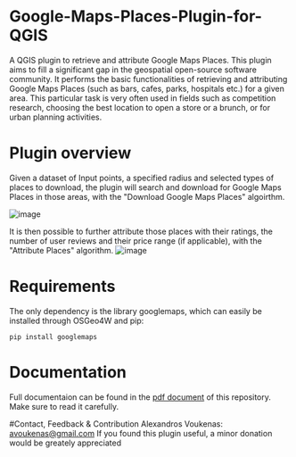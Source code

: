 # Google-Maps-Places-Plugin-for-QGIS
A QGIS plugin to retrieve and attribute Google Maps Places. This plugin aims to fill a significant gap in the geospatial open-source software community. It performs the basic functionalities of retrieving and attributing Google Maps Places (such as bars, cafes, parks, hospitals etc.) for a given area. This particular task is very often used in fields such as competition research, choosing the best location to open a store or a brunch, or for urban planning activities.   

# Plugin overview
Given a dataset of Input points, a specified radius and selected types of places to download, the plugin will search and download for Google Maps Places in those areas, with the "Download Google Maps Places" algoirthm.

![image](https://github.com/kowalski93/Google-Maps-Places-Plugin-for-QGIS/assets/39091833/210b5075-448a-4a76-81a0-0573e5fdd3fe)

It is then possible to further attribute those places with their ratings, the number of user reviews and their price range (if applicable), with the "Attribute Places" algorithm.
![image](https://github.com/kowalski93/Google-Maps-Places-Plugin-for-QGIS/assets/39091833/2b2b5475-0a87-449d-a7df-f17d98a4be4a)

# Requirements
The only dependency is the library googlemaps, which can easily be installed through OSGeo4W and pip:
```
pip install googlemaps
```
# Documentation
Full documentaion can be found in the [pdf document](https://github.com/kowalski93/Google-Maps-Places-Plugin-for-QGIS/blob/main/Google%20Maps%20Places%20Plugin%20%20for%20QGIS.pdf) of this repository. Make sure to read it carefully. 

#Contact, Feedback & Contribution
Alexandros Voukenas: avoukenas@gmail.com
If you found this plugin useful, a minor donation would be greately appreciated
